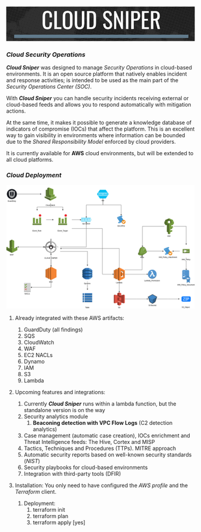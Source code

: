 ![alt text](Images/logo.png "Cloud Sniper")

### *Cloud Security Operations*

***Cloud Sniper*** was designed to manage *Security Operations* in cloud-based environments. It is an open source platform that natively enables incident and response activities; is intended to be used as the main part of the *Security Operations Center (SOC)*.

With ***Cloud Sniper*** you can handle security incidents receiving external or cloud-based feeds and allows you to respond automatically with mitigation actions. 

At the same time, it makes it possible to generate a knowledge database of indicators of compromise (IOCs) that affect the platform. This is an excellent way to gain visibility in environments where information can be bounded due to the *Shared Responsibility Model* enforced by cloud providers.

It is currently available for **AWS** cloud environments, but will be extended to all cloud platforms.

### *Cloud Deployment*
![alt text](Images/deployment.png "Cloud Sniper")


1.  Already integrated with these AWS artifacts:
    1.  GuardDuty (all findings)
    2.  SQS
    3.  CloudWatch
    4.  WAF
    5.  EC2 NACLs
    6.  Dynamo
    7.  IAM
    8.  S3
    9.  Lambda

2. Upcoming features and integrations:
    1.  Currently ***Cloud Sniper*** runs within a lambda function, but the standalone version is on the way
    2.  Security analytics module
        1.  **Beaconing detection with VPC Flow Logs** (C2 detection analytics)
    3.  Case management (automatic case creation), IOCs enrichment and Threat Intelligence feeds: The Hive, Cortex and MISP
    4.  Tactics, Techniques and Procedures (TTPs). MITRE approach
    5.  Automatic security reports based on well-known security standards (*NIST*)
    6.  Security playbooks for cloud-based environments
    7.  Integration with third-party tools (DFIR)
    
3. Installation:
    You only need to have configured the *AWS profile* and the *Terraform* client.

    1.  Deployment:
        1.  terraform init
        2.  terraform plan
        3.  terraform apply [yes]



